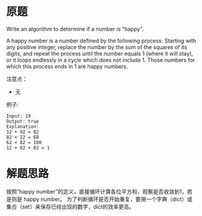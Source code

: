 # 原题

Write an algorithm to determine if a number is "happy".

A happy number is a number defined by the following process: 
Starting with any positive integer, replace the number by the sum of the squares of its digits, 
and repeat the process until the number equals 1 (where it will stay), 
or it loops endlessly in a cycle which does not include 1. 
Those numbers for which this process ends in 1 are happy numbers.

注意点：

  - 无

例子:

```
Input: 19
Output: true
Explanation: 
12 + 92 = 82
82 + 22 = 68
62 + 82 = 100
12 + 02 + 02 = 1
```

# 解题思路
按照“happy number”的定义，直接循环计算各位平方和，观察是否收敛到1，若是则是 happy number。
为了判断循环是否开始重复，要用一个字典（dict）或集合（set）来保存已经出现的数字，dict的效率更高。
